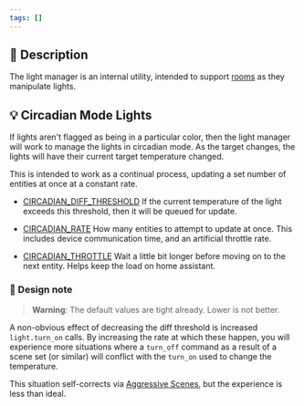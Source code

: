 ```yaml
---
tags: []
---
```


## 📝 Description

The light manager is an internal utility, intended to support [rooms](/home-automation/automation/rooms) as they manipulate lights.

## 💡 Circadian Mode Lights

If lights aren't flagged as being in a particular color, then the light manager will work to manage the lights in circadian mode. As the target changes, the lights will have their current target temperature changed.

This is intended to work as a continual process, updating a set number of entities at once at a constant rate.

- [CIRCADIAN_DIFF_THRESHOLD](/home-automation/automation/config/CIRCADIAN_DIFF_THRESHOLD)
If the current temperature of the light exceeds this threshold, then it will be queued for update.

- [CIRCADIAN_RATE](/home-automation/automation/config/CIRCADIAN_RATE)
How many entities to attempt to update at once. This includes device communication time, and an artificial throttle rate.

- [CIRCADIAN_THROTTLE](/home-automation/automation/config/CIRCADIAN_THROTTLE)
Wait a little bit longer before moving on to the next entity. Helps keep the load on home assistant.


### 📐 Design note

> **Warning**: The default values are tight already.
> Lower is not better.

A non-obvious effect of decreasing the diff threshold is increased `light.turn_on` calls. By increasing the rate at which these happen, you will experience more situations where a `turn_off` command as a result of a scene set (or similar) will conflict with the `turn_on` used to change the temperature.

This situation self-corrects via [Aggressive Scenes](/home-automation/automation/aggressive-scenes), but the experience is less than ideal.
